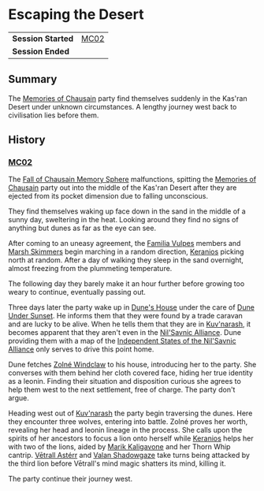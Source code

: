 # Escaping the Desert

|||
| --- | --- |
| **Session Started** | [MC02](../sessions/completed/MC02.md) | storyline.2
| **Session Ended** | |

## Summary

The [Memories of Chausain](../campaigns/C3-memories-of-chausain.md) party find themselves suddenly in the Kas'ran Desert under unknown circumstances. A lengthy journey west back to civilisation lies before them.

## History

### [MC02](../sessions/completed/MC02.md)

The [Fall of Chausain Memory Sphere](../items/memory-spheres/fall-of-chausain-memory-sphere.md) malfunctions, spitting the [Memories of Chausain](../campaigns/C3-memories-of-chausain.md) party out into the middle of the Kas'ran Desert after they are ejected from its pocket dimension due to falling unconscious.

They find themselves waking up face down in the sand in the middle of a sunny day, sweltering in the heat. Looking around they find no signs of anything but dunes as far as the eye can see.

After coming to an uneasy agreement, the [Familia Vulpes](../organisations/familia-vulpes.md) members and [Marsh Skimmers](../organisations/marsh-skimmers.md) begin marching in a random direction, [Keranios](../characters/keranios.md) picking north at random. After a day of walking they sleep in the sand overnight, almost freezing from the plummeting temperature.

The following day they barely make it an hour further before growing too weary to continue, eventually passing out.

Three days later the party wake up in [Dune's House](../places/buildings/dunes-house.md) under the care of [Dune Under Sunset](../characters/dune-under-sunset.md). He informs them that they were found by a trade caravan and are lucky to be alive. When he tells them that they are in [Kuv'narash](../places/villages/kuvnarash.md), it becomes apparent that they aren't even in the [Nil'Savnic Alliance](../civilisations/nilsavnic-alliance/nilsavnic-alliance.md). Dune providing them with a map of the [Independent States of the Nil'Savnic Alliance](../maps/independent-states-of-the-nilsavnic-alliance.md) only serves to drive this point home.

Dune fetches [Zolné Windclaw](../characters/zolne-windclaw.md) to his house, introducing her to the party. She converses with them behind her cloth covered face, hiding her true identity as a leonin. Finding their situation and disposition curious she agrees to help them west to the next settlement, free of charge. The party don't argue.

Heading west out of [Kuv'narash](../places/villages/kuvnarash.md) the party begin traversing the dunes. Here they encounter three wolves, entering into battle. Zolné proves her worth, revealing her head and leonin lineage in the process. She calls upon the spirits of her ancestors to focus a lion onto herself while [Keranios](../characters/keranios.md) helps her with two of the lions, aided by [Marik Kaligavone](../characters/marik-kaligavone.md) and her Thorn Whip cantrip. [Vētrall Astérr](../characters/vetrall-asterr.md) and [Valan Shadowgaze](../characters/valan-shadowgaze.md) take turns being attacked by the third lion before Vētrall's mind magic shatters its mind, killing it.

The party continue their journey west.
